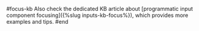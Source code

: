 #focus-kb
Also check the dedicated KB article about [programmatic input component focusing]({%slug inputs-kb-focus%}), which provides more examples and tips.
#end

